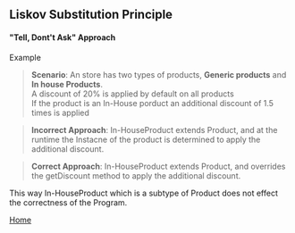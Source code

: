 ## Liskov Substitution Principle
#### "Tell, Dont't Ask" Approach
Example  
>__Scenario__: An store has two types of products, __Generic products__ and __In house Products__.<br>
>A discount of 20% is applied by default on all products<br>
>If the product is an In-House porduct an additional discount of 1.5 times is applied

>__Incorrect Approach__: In-HouseProduct extends Product, and at the runtime the Instacne of the product is determined to apply the additional discount.

>__Correct Approach__: In-HouseProduct extends Product, and overrides the getDiscount method to apply the additional discount.


This way In-HouseProduct which is a subtype of Product does not effect the correctness of the Program.

[Home](../../../../../../Notes.md) 
